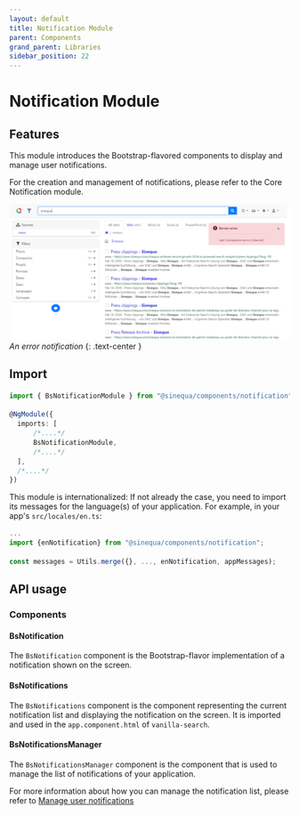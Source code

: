 ```yaml
---
layout: default
title: Notification Module
parent: Components
grand_parent: Libraries
sidebar_position: 22
---
```


# Notification Module

## Features

This module introduces the Bootstrap-flavored components to display and manage user notifications.

For the creation and management of notifications, please refer to the Core Notification module.

![Error notification](/assets/modules/notification/notification-error-notification-example.png)
*An error notification*
{: .text-center }

## Import

```typescript
import { BsNotificationModule } from "@sinequa/components/notification";

@NgModule({
  imports: [
      /*....*/
      BsNotificationModule,
      /*....*/
  ],
  /*....*/
})
```

This module is internationalized: If not already the case, you need to import its messages for the language(s) of your application. For example, in your app's `src/locales/en.ts`:

```ts
...
import {enNotification} from "@sinequa/components/notification";

const messages = Utils.merge({}, ..., enNotification, appMessages);
```

## API usage

### Components

#### BsNotification

The `BsNotification` component is the Bootstrap-flavor implementation of a notification shown on the screen.

#### BsNotifications

<!-- <doc-notifications></doc-notifications> -->

The `BsNotifications` component is the component representing the current notification list and displaying the notification on the screen.
It is imported and used in the `app.component.html` of `vanilla-search`.

#### BsNotificationsManager

<!-- <doc-notifications-manager></doc-notifications-manager> -->

The `BsNotificationsManager` component is the component
that is used to manage the list of notifications of your application.

For more information about how you can manage the notification list, please refer to [Manage user notifications](/docs/libraries/core/notification.md#manage-user-notifications)

